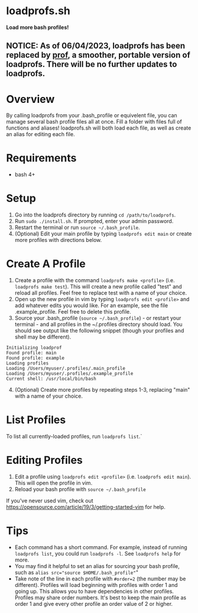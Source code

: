 # loadprofs.sh
**Load more bash profiles!**

## NOTICE: As of 06/04/2023, loadprofs has been replaced by [prof](https://github.com/blbynum/prof), a smoother, portable version of loadprofs. There will be no further updates to loadprofs.

# Overview

By calling loadprofs from your .bash_profile or equivelent file, you can manage several bash profile files all at once. Fill a folder with files full of functions and aliases! loadprofs.sh will both load each file, as well as create an alias for editing each file. 

# Requirements
* bash 4+

# Setup
1. Go into the loadprofs directory by running `cd /path/to/loadprofs`.
2. Run `sudo ./install.sh`. If prompted, enter your admin password.
3. Restart the terminal or run `source ~/.bash_profile`.
3. (Optional) Edit your main profile by typing `loadprofs edit main` or create more profiles with directions below.

# Create A Profile
1. Create a profile with the command `loadprofs make <profile>` (i.e. `loadprofs make test`). This will create a new profile called "test" and reload all profiles. Feel free to replace test with a name of your choice.
2. Open up the new profile in vim by typing `loadprofs edit <profile>` and add whatever edits you would like. For an example, see the file .example_profile. Feel free to delete this profile.
3. Source your .bash_profile (`source ~/.bash_profile`) - or restart your terminal - and all profiles in the ~/.profiles directory should load. You should see output like the following snippet (though your profiles and shell may be different).
```
Initializing loadprof
Found profile: main
Found profile: example
Loading profiles
Loading /Users/myuser/.profiles/.main_profile
Loading /Users/myuser/.profiles/.example_profile
Current shell: /usr/local/bin/bash
```
4. (Optional) Create more profiles by repeating steps 1-3, replacing "main" with a name of your choice. 

# List Profiles
To list all currently-loaded profiles, run `loadprofs list`.`

# Editing Profiles
1. Edit a profile using `loadprofs edit <profile>` (i.e. `loadprofs edit main`). This will open the profile in vim.
2. Reload your bash profile with `source ~/.bash_profile`

If you've never used vim, check out https://opensource.com/article/19/3/getting-started-vim for help.

# Tips
* Each command has a short command. For example, instead of running `loadprofs list`, you could run `loadprofs -l`. See `loadprofs help` for more.
* You may find it helpful to set an alias for sourcing your bash profile, such as `alias src="source $HOME/.bash_profile"`"
* Take note of the line in each profile with `#order=2` (the number may be different). Profiles will load beginning with profiles with order 1 and going up. This allows you to have dependencies in other profiles. Profiles may share order numbers. It's best to keep the main profile as order 1 and give every other profile an order value of 2 or higher.

